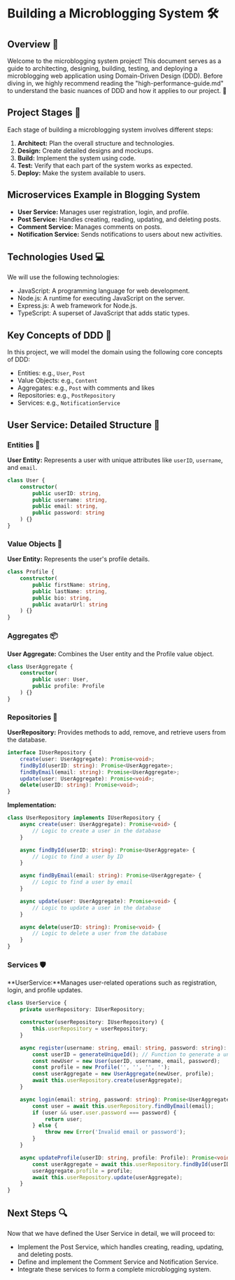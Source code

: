 # Building a Microblogging System 🛠️

## Overview 🌟

Welcome to the microblogging system project! This document serves as a guide to architecting, designing, building, testing, and deploying a microblogging web application using Domain-Driven Design (DDD). Before diving in, we highly recommend reading the "high-performance-guide.md" to understand the basic nuances of DDD and how it applies to our project. 📘

## Project Stages 🚀

Each stage of building a microblogging system involves different steps:

1. **Architect:** Plan the overall structure and technologies.
2. **Design:** Create detailed designs and mockups.
3. **Build:** Implement the system using code.
4. **Test:** Verify that each part of the system works as expected.
5. **Deploy:** Make the system available to users.

## Microservices Example in Blogging System

- **User Service:** Manages user registration, login, and profile.
- **Post Service:** Handles creating, reading, updating, and deleting posts.
- **Comment Service:** Manages comments on posts.
- **Notification Service:** Sends notifications to users about new activities.

## Technologies Used 💻

We will use the following technologies:

- JavaScript: A programming language for web development.
- Node.js: A runtime for executing JavaScript on the server.
- Express.js: A web framework for Node.js.
- TypeScript: A superset of JavaScript that adds static types.

## Key Concepts of DDD 🧩

In this project, we will model the domain using the following core concepts of DDD:

- Entities: e.g., `User`, `Post`
- Value Objects: e.g., `Content`
- Aggregates: e.g., `Post` with comments and likes
- Repositories: e.g., `PostRepository`
- Services: e.g., `NotificationService`

## User Service: Detailed Structure 🤖

### Entities 🏰

**User Entity:** Represents a user with unique attributes like `userID`, `username`, and `email`.

```typescript
class User {
    constructor(
        public userID: string,
        public username: string,
        public email: string,
        public password: string
    ) {}
}

```

### Value Objects 🧱

**User Entity:** Represents the user's profile details.

```typescript
class Profile {
    constructor(
        public firstName: string,
        public lastName: string,
        public bio: string,
        public avatarUrl: string
    ) {}
}

```

### Aggregates 📦

**User Aggregate:** Combines the User entity and the Profile value object.

```typescript
class UserAggregate {
    constructor(
        public user: User,
        public profile: Profile
    ) {}
}

```

### Repositories 🏦

**UserRepository:** Provides methods to add, remove, and retrieve users from the database.

```typescript
interface IUserRepository {
    create(user: UserAggregate): Promise<void>;
    findById(userID: string): Promise<UserAggregate>;
    findByEmail(email: string): Promise<UserAggregate>;
    update(user: UserAggregate): Promise<void>;
    delete(userID: string): Promise<void>;
}

```
**Implementation:** 

```typescript
class UserRepository implements IUserRepository {
    async create(user: UserAggregate): Promise<void> {
        // Logic to create a user in the database
    }

    async findById(userID: string): Promise<UserAggregate> {
        // Logic to find a user by ID
    }

    async findByEmail(email: string): Promise<UserAggregate> {
        // Logic to find a user by email
    }

    async update(user: UserAggregate): Promise<void> {
        // Logic to update a user in the database
    }

    async delete(userID: string): Promise<void> {
        // Logic to delete a user from the database
    }
}

```

### Services 🛡️

**UserService:**Manages user-related operations such as registration, login, and profile updates.

```typescript
class UserService {
    private userRepository: IUserRepository;

    constructor(userRepository: IUserRepository) {
        this.userRepository = userRepository;
    }

    async register(username: string, email: string, password: string): Promise<void> {
        const userID = generateUniqueId(); // Function to generate a unique ID
        const newUser = new User(userID, username, email, password);
        const profile = new Profile('', '', '', '');
        const userAggregate = new UserAggregate(newUser, profile);
        await this.userRepository.create(userAggregate);
    }

    async login(email: string, password: string): Promise<UserAggregate> {
        const user = await this.userRepository.findByEmail(email);
        if (user && user.user.password === password) {
            return user;
        } else {
            throw new Error('Invalid email or password');
        }
    }

    async updateProfile(userID: string, profile: Profile): Promise<void> {
        const userAggregate = await this.userRepository.findById(userID);
        userAggregate.profile = profile;
        await this.userRepository.update(userAggregate);
    }
}

```

## Next Steps 🔍

Now that we have defined the User Service in detail, we will proceed to:

- Implement the Post Service, which handles creating, reading, updating, and deleting posts.
- Define and implement the Comment Service and Notification Service.
- Integrate these services to form a complete microblogging system.



